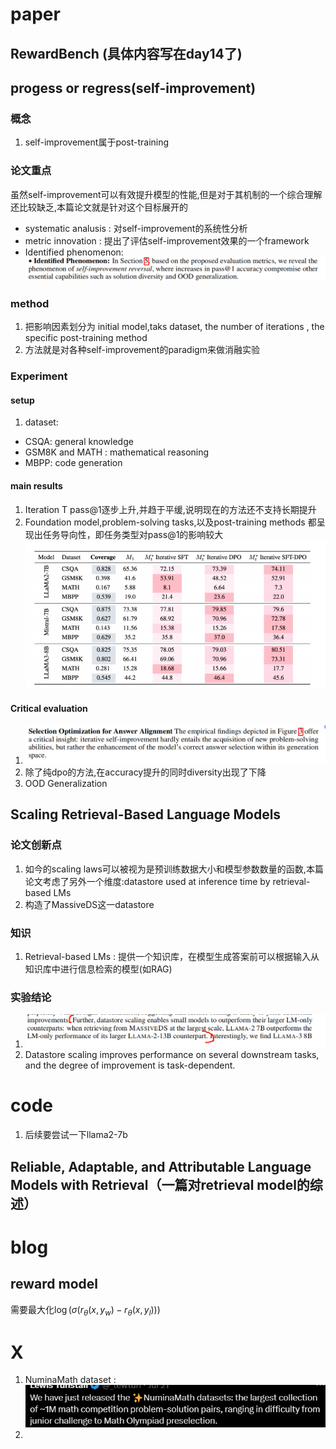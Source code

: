 # paper
## RewardBench (具体内容写在day14了)

## progess or regress(self-improvement)
### 概念
1. self-improvement属于post-training

### 论文重点
虽然self-improvement可以有效提升模型的性能,但是对于其机制的一个综合理解还比较缺乏,本篇论文就是针对这个目标展开的
- systematic analusis : 对self-improvement的系统性分析
- metric innovation : 提出了评估self-improvement效果的一个framework
- Identified phenomenon: 
![1721714724122](image/day15/1721714724122.png)

### method
1. 把影响因素划分为 initial model,taks dataset, the number of iterations , the specific post-training method
2. 方法就是对各种self-improvement的paradigm来做消融实验
### Experiment
#### setup
1. dataset:
- CSQA: general knowledge 
- GSM8K and MATH : mathematical reasoning 
- MBPP: code generation

#### main results
1. Iteration T pass@1逐步上升,并趋于平缓,说明现在的方法还不支持长期提升
2. Foundation model,problem-solving tasks,以及post-training methods 都呈现出任务导向性，即任务类型对pass@1的影响较大
![1721718091904](image/day15/1721718091904.png)

#### Critical evaluation
1. ![1721718828666](image/day15/1721718828666.png)
2. 除了纯dpo的方法,在accuracy提升的同时diversity出现了下降
3. OOD Generalization

## Scaling Retrieval-Based Language Models
### 论文创新点
1. 如今的scaling laws可以被视为是预训练数据大小和模型参数数量的函数,本篇论文考虑了另外一个维度:datastore used at inference time by retrieval-based LMs
2. 构造了MassiveDS这一datastore
### 知识
1. Retrieval-based LMs : 提供一个知识库，在模型生成答案前可以根据输入从知识库中进行信息检索的模型(如RAG)
### 实验结论
1. ![1721731212093](image/day15/1721731212093.png) 
2. Datastore scaling improves performance on several downstream tasks, and the degree of improvement is task-dependent.
# code
1. 后续要尝试一下llama2-7b

## Reliable, Adaptable, and Attributable Language Models with Retrieval（一篇对retrieval model的综述）


# blog 
## reward model
需要最大化$\log(\sigma(r_{\theta}(x,y_w)-r_{\theta}(x,y_l)))$

# X
1. NuminaMath dataset : 
![1721723057309](image/day15/1721723057309.png)
2. 